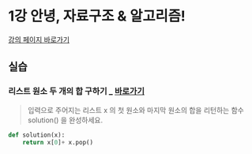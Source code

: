 # 1강 안녕, 자료구조 & 알고리즘!

[강의 페이지 바로가기](https://school.programmers.co.kr/learn/courses/57/lessons/13812#)

## 실습

### 리스트 원소 두 개의 합 구하기 \_ [바로가기](https://school.programmers.co.kr/learn/courses/57/lessons/13772)

> 입력으로 주어지는 리스트 x 의 첫 원소와 마지막 원소의 합을 리턴하는 함수 solution() 을 완성하세요.

```python
def solution(x):
    return x[0]+ x.pop()
```
